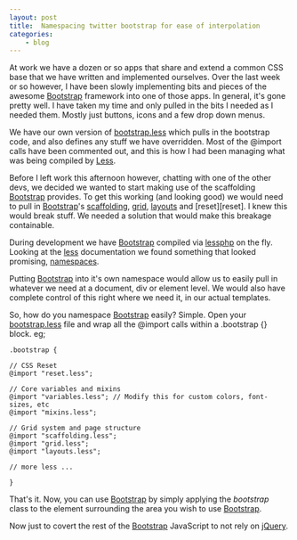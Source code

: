 ```yaml
---
layout: post
title:  Namespacing twitter bootstrap for ease of interpolation
categories:
    - blog
---
```

At work we have a dozen or so apps that share and extend a common CSS base that
we have written and implemented ourselves. Over the last week or so however, I
have been slowly implementing bits and pieces of the awesome [Bootstrap][bs]
framework into one of those apps. In general, it's gone pretty well. I have
taken my time and only pulled in the bits I needed as I needed them. Mostly
just buttons, icons and a few drop down menus.

We have our own version of [bootstrap.less][bsless] which pulls in the
bootstrap code, and also defines any stuff we have overridden. Most of the
@import calls have been commented out, and this is how I had been managing what
was being compiled by [Less][less].

Before I left work this afternoon however, chatting with one of the other devs,
we decided we wanted to start making use of the scaffolding [Bootstrap][bs]
provides. To get this working (and looking good) we would need to pull in
[Bootstrap][bs]'s [scaffolding][bsscaf], [grid][bsgrid], [layouts][bslayouts]
and [reset][reset]. I knew this would break stuff. We needed a solution that
would make this breakage containable.

During development we have [Bootstrap][bs] compiled via [lessphp][leafo] on the
fly. Looking at the [less][less] documentation we found something that looked
promising, [namespaces][less-ns].

Putting [Bootstrap][bs] into it's own namespace would allow us to easily pull
in whatever we need at a document, div or element level. We would also have
complete control of this right where we need it, in our actual templates.

So, how do you namespace [Bootstrap][bs] easily? Simple. Open your
[bootstrap.less][bsless] file and wrap all the @import calls within a
.bootstrap {} block. eg;

    .bootstrap {

    // CSS Reset
    @import "reset.less";

    // Core variables and mixins
    @import "variables.less"; // Modify this for custom colors, font-sizes, etc
    @import "mixins.less";

    // Grid system and page structure
    @import "scaffolding.less";
    @import "grid.less";
    @import "layouts.less";

    // more less ...

    }

That's it. Now, you can use [Bootstrap][bs] by simply applying the _bootstrap_
class to the element surrounding the area you wish to use [Bootstrap][bs].

Now just to covert the rest of the [Bootstrap][bs] JavaScript to not rely on
[jQuery][jquery].

[bsless]:       https://github.com/twitter/bootstrap/blob/master/less/bootstrap.less
[bsscaf]:       https://github.com/twitter/bootstrap/blob/master/less/scaffolding.less
[bsgrid]:       https://github.com/twitter/bootstrap/blob/master/less/grid.less
[bslayouts]:    https://github.com/twitter/bootstrap/blob/master/less/layouts.less
[bsreset]:      https://github.com/twitter/bootstrap/blob/master/less/reset.less
[bs]:           http://twitter.github.com/bootstrap
[jquery]:       http://jquery.org
[less]:         http://lesscss.org/
[leafo]:        http://leafo.net/lessphp/
[less-ns]:      http://lesscss.org/#-namespaces
